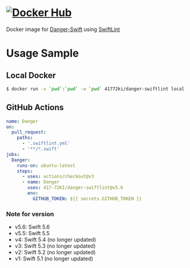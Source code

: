 # [![Docker Hub](https://dockeri.co/image/41772ki/danger-swiftlint)](https://hub.docker.com/r/41772ki/danger-swiftlint)

Docker image for [Danger-Swift](https://github.com/danger/swift) using [SwiftLint](https://github.com/realm/SwiftLint)

# Usage Sample

## Local Docker

```sh
$ docker run -v `pwd`:`pwd` -w `pwd` 41772ki/danger-swiftlint local
```

## GitHub Actions

```yml
name: Danger
on:
  pull_request:
    paths:
      - '.swiftlint.yml'
      - '**/*.swift'
jobs:
  Danger:
    runs-on: ubuntu-latest
    steps:
      - uses: actions/checkout@v3
      - name: Danger
        uses: 417-72KI/danger-swiftlint@v5.6
        env:
          GITHUB_TOKEN: ${{ secrets.GITHUB_TOKEN }}
```

### Note for version
- v5.6: Swift 5.6
- v5.5: Swift 5.5
- v4: Swift 5.4 (no longer updated)
- v3: Swift 5.3 (no longer updated)
- v2: Swift 5.2 (no longer updated)
- v1: Swift 5.1 (no longer updated)
